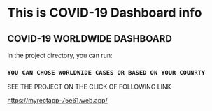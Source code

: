 # This is COVID-19 Dashboard info 



## COVID-19 WORLDWIDE DASHBOARD

In the project directory, you can run:

### `YOU CAN CHOSE WORLDWIDE CASES OR BASED ON YOUR COUNRTY `

SEE THE PROJECT ON THE CLICK OF FOLLOWING LINK

https://myrectapp-75e61.web.app/

